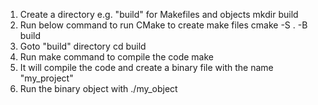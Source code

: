 1. Create a directory e.g. "build" for Makefiles and objects
    mkdir build
2. Run below command to run CMake to create make files
    cmake -S . -B build
3. Goto "build" directory
    cd build
4. Run make command to compile the code
    make
5. It will compile the code and create a binary file with the name "my_project"
6. Run the binary object with
    ./my_object
